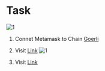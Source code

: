 
<p align="center">
  <h1>Task</h1>
</p>

![1](https://github.com/blockReal/Task-Testnet/assets/96944994/b484f38f-7a19-49f3-9d69-4c0db559a2a2)


1. Connet Metamask to Chain <a href="https://chainlist.org/chain/5">Goerli</a>
2. Visit <a href="https://scroll.io/portal">Link</a>
![1](https://github.com/blockReal/Task-Testnet/assets/96944994/dbf4e438-96c2-4755-b245-cf70da35a38a)

3. Visit <a href="https://remix.ethereum.org/">Link</a>


